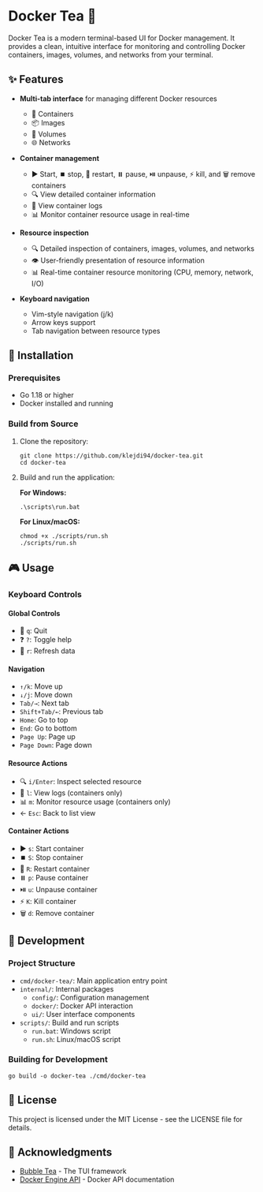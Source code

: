 # Docker Tea 🐳

Docker Tea is a modern terminal-based UI for Docker management. It provides a clean, intuitive interface for monitoring and controlling Docker containers, images, volumes, and networks from your terminal.

## ✨ Features

- **Multi-tab interface** for managing different Docker resources
  - 🐳 Containers
  - 📦 Images
  - 💾 Volumes
  - 🌐 Networks

- **Container management**
  - ▶️ Start, ⏹️ stop, 🔁 restart, ⏸️ pause, ⏯️ unpause, ⚡ kill, and 🗑️ remove containers
  - 🔍 View detailed container information
  - 📜 View container logs
  - 📊 Monitor container resource usage in real-time

- **Resource inspection**
  - 🔍 Detailed inspection of containers, images, volumes, and networks
  - 👁️ User-friendly presentation of resource information
  - 📊 Real-time container resource monitoring (CPU, memory, network, I/O)

- **Keyboard navigation**
  - Vim-style navigation (j/k)
  - Arrow keys support
  - Tab navigation between resource types

## 🚀 Installation

### Prerequisites

- Go 1.18 or higher
- Docker installed and running

### Build from Source

1. Clone the repository:
   ```
   git clone https://github.com/klejdi94/docker-tea.git
   cd docker-tea
   ```

2. Build and run the application:

   **For Windows:**
   ```
   .\scripts\run.bat
   ```

   **For Linux/macOS:**
   ```
   chmod +x ./scripts/run.sh
   ./scripts/run.sh
   ```

## 🎮 Usage

### Keyboard Controls

#### Global Controls
- 🚪 `q`: Quit
- ❓ `?`: Toggle help
- 🔄 `r`: Refresh data

#### Navigation
- `↑/k`: Move up
- `↓/j`: Move down
- `Tab/→`: Next tab
- `Shift+Tab/←`: Previous tab
- `Home`: Go to top
- `End`: Go to bottom
- `Page Up`: Page up
- `Page Down`: Page down

#### Resource Actions
- 🔍 `i/Enter`: Inspect selected resource
- 📜 `l`: View logs (containers only)
- 📊 `m`: Monitor resource usage (containers only)
- ← `Esc`: Back to list view

#### Container Actions
- ▶️ `s`: Start container
- ⏹️ `S`: Stop container
- 🔁 `R`: Restart container
- ⏸️ `p`: Pause container
- ⏯️ `u`: Unpause container
- ⚡ `K`: Kill container
- 🗑️ `d`: Remove container

## 🔧 Development

### Project Structure

- `cmd/docker-tea/`: Main application entry point
- `internal/`: Internal packages
  - `config/`: Configuration management
  - `docker/`: Docker API interaction
  - `ui/`: User interface components
- `scripts/`: Build and run scripts
  - `run.bat`: Windows script
  - `run.sh`: Linux/macOS script

### Building for Development

```
go build -o docker-tea ./cmd/docker-tea
```

## 📜 License

This project is licensed under the MIT License - see the LICENSE file for details.

## 🙏 Acknowledgments

- [Bubble Tea](https://github.com/charmbracelet/bubbletea) - The TUI framework
- [Docker Engine API](https://docs.docker.com/engine/api/) - Docker API documentation